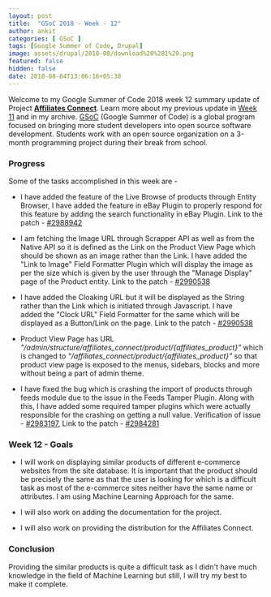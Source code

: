 ```yaml
---
layout: post
title:  "GSoC 2018 - Week - 12"
author: ankit
categories: [ GSoC ]
tags: [Google Summer of Code, Drupal]
image: assets/drupal/2018-08/download%20%281%29.png
featured: false
hidden: false
date: 2018-08-04T13:06:16+05:30
---
```


Welcome to my Google Summer of Code 2018 week 12 summary update of Project [**Affiliates Connect**](https://drupal.org/project/affiliates_connect). Learn more about my previous update in [Week 1](http://ankitjain28.me/gsoc-2018-week-9)[1](http://ankitjain28.me/gsoc-2018-week-11) and in my archive. [GSoC](https://summerofcode.withgoogle.com/) (Google Summer of Code) is a global program focused on bringing more student developers into open source software development. Students work with an open source organization on a 3-month programming project during their break from school.

### **Progress**

Some of the tasks accomplished in this week are -

- I have added the feature of the Live Browse of products through Entity Browser, I have added the feature in eBay Plugin to properly respond for this feature by adding the search functionality in eBay Plugin. Link to the patch - [#2988942](https://www.drupal.org/project/affiliates_connect_ebay/issues/2988942)

- I am fetching the Image URL through Scrapper API as well as from the Native API so it is defined as the Link on the Product View Page which should be shown as an image rather than the Link. I have added the "Link to Image" Field Formatter Plugin which will display the image as per the size which is given by the user through the "Manage Display" page of the Product entity. Link to the patch - [#2990538](https://www.drupal.org/project/affiliates_connect/issues/2990538)

- I have added the Cloaking URL but it will be displayed as the String rather than the Link which is initiated through Javascript. I have added the "Clock URL" Field Formatter for the same which will be displayed as a Button/Link on the page. Link to the patch - [#2990538](https://www.drupal.org/project/affiliates_connect/issues/2990538)

- Product View Page has URL _"/admin/structure/affiliates_connect/product/{affiliates_product}"_ which is changed to _"/affiliates_connect/product/{affiliates_product}"_ so that product view page is exposed to the menus, sidebars, blocks and more without being a part of admin theme. 

- I have fixed the bug which is crashing the import of products through feeds module due to the issue in the Feeds Tamper Plugin. Along with this, I have added some required tamper plugins which were actually responsible for the crashing on getting a null value. Verification of issue - [#2983197](https://www.drupal.org/project/feeds_tamper/issues/2983197), Link to the patch - [#2984281](https://www.drupal.org/project/affiliates_connect/issues/2984281)

### **Week 12 - Goals**

- I will work on displaying similar products of different e-commerce websites from the site database. It is important that the product should be precisely the same as that the user is looking for which is a difficult task as most of the e-commerce sites neither have the same name or attributes. I am using Machine Learning Approach for the same.

- I will also work on adding the documentation for the project.

- I will also work on providing the distribution for the Affiliates Connect.

### **Conclusion**

Providing the similar products is quite a difficult task as I didn't have much knowledge in the field of Machine Learning but still, I will try my best to make it complete.
